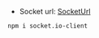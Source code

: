 - Socket url: [SocketUrl](http://localhost:4000/socket.io/socket.io.js)

```npm i socket.io-client```